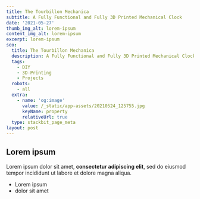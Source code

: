 ```yaml
---
title: The Tourbillon Mechanica
subtitle: A Fully Functional and Fully 3D Printed Mechanical Clock
date: '2021-05-27'
thumb_img_alt: lorem-ipsum
content_img_alt: lorem-ipsum
excerpt: lorem-ipsum
seo:
  title: The Tourbillon Mechanica
  description: A Fully Functional and Fully 3D Printed Mechanical Clock
  tags:
    - DIY
    - 3D-Printing
    - Projects
  robots:
    - all
  extra:
    - name: 'og:image'
      value: /_static/app-assets/20210524_125755.jpg
      keyName: property
      relativeUrl: true
  type: stackbit_page_meta
layout: post
---
```

## Lorem ipsum

Lorem ipsum dolor sit amet, **consectetur adipiscing elit**, sed do eiusmod tempor incididunt ut labore et dolore magna aliqua.

- Lorem ipsum
- dolor sit amet